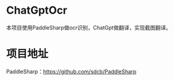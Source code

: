 # ChatGptOcr

本项目使用PaddleSharp做ocr识别，ChatGpt做翻译，实现截图翻译。

# 项目地址

PaddleSharp：https://github.com/sdcb/PaddleSharp
